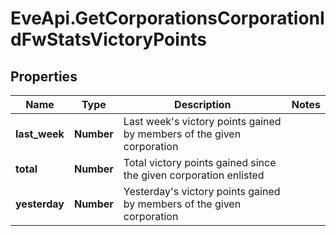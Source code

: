 # EveApi.GetCorporationsCorporationIdFwStatsVictoryPoints

## Properties
Name | Type | Description | Notes
------------ | ------------- | ------------- | -------------
**last_week** | **Number** | Last week's victory points gained by members of the given corporation | 
**total** | **Number** | Total victory points gained since the given corporation enlisted | 
**yesterday** | **Number** | Yesterday's victory points gained by members of the given corporation | 


